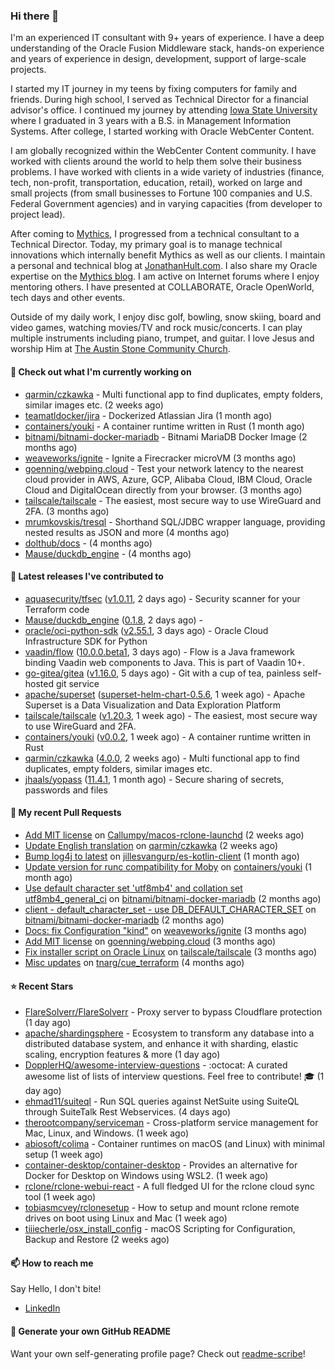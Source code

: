 ### Hi there 👋

I'm an experienced IT consultant with 9+ years of experience. I have a deep understanding of the Oracle Fusion Middleware stack, hands-on experience and years of experience in design, development, support of large-scale projects.

I started my IT journey in my teens by fixing computers for family and friends. During high school, I served as Technical Director for a financial advisor's office. I continued my journey by attending [Iowa State University](iastate.edu) where I graduated in 3 years with a B.S. in Management Information Systems. After college, I started working with Oracle WebCenter Content.

I am globally recognized within the WebCenter Content community. I have worked with clients around the world to help them solve their business problems. I have worked with clients in a wide variety of industries (finance, tech, non-profit, transportation, education, retail), worked on large and small projects (from small businesses to Fortune 100 companies and U.S. Federal Government agencies) and in varying capacities (from developer to project lead).

After coming to [Mythics](https://www.mythics.com/), I progressed from a technical consultant to a Technical Director. Today, my primary goal is to manage technical innovations which internally benefit Mythics as well as our clients. I maintain a personal and technical blog at [JonathanHult.com](https://jonathanhult.com). I also share my Oracle expertise on the [Mythics blog](https://www.mythics.com/about/blog/). I am active on Internet forums where I enjoy mentoring others. I have presented at COLLABORATE, Oracle OpenWorld, tech days and other events.

Outside of my daily work, I enjoy disc golf, bowling, snow skiing, board and video games, watching movies/TV and rock music/concerts. I can play multiple instruments including piano, trumpet, and guitar. I love Jesus and worship Him at [The Austin Stone Community Church](https://austinstone.org/).

#### 👷 Check out what I'm currently working on

- [qarmin/czkawka](https://github.com/qarmin/czkawka) - Multi functional app to find duplicates, empty folders, similar images etc. (2 weeks ago)
- [teamatldocker/jira](https://github.com/teamatldocker/jira) - Dockerized Atlassian Jira (1 month ago)
- [containers/youki](https://github.com/containers/youki) - A container runtime written in Rust (1 month ago)
- [bitnami/bitnami-docker-mariadb](https://github.com/bitnami/bitnami-docker-mariadb) - Bitnami MariaDB Docker Image (2 months ago)
- [weaveworks/ignite](https://github.com/weaveworks/ignite) - Ignite a Firecracker microVM (3 months ago)
- [goenning/webping.cloud](https://github.com/goenning/webping.cloud) - Test your network latency to the nearest cloud provider in AWS, Azure, GCP, Alibaba Cloud, IBM Cloud, Oracle Cloud and DigitalOcean directly from your browser. (3 months ago)
- [tailscale/tailscale](https://github.com/tailscale/tailscale) - The easiest, most secure way to use WireGuard and 2FA. (3 months ago)
- [mrumkovskis/tresql](https://github.com/mrumkovskis/tresql) - Shorthand SQL/JDBC wrapper language, providing nested results as JSON and more (4 months ago)
- [dolthub/docs](https://github.com/dolthub/docs) -  (4 months ago)
- [Mause/duckdb_engine](https://github.com/Mause/duckdb_engine) -  (4 months ago)

#### 🔭 Latest releases I've contributed to

- [aquasecurity/tfsec](https://github.com/aquasecurity/tfsec) ([v1.0.11](https://github.com/aquasecurity/tfsec/releases/tag/v1.0.11), 2 days ago) - Security scanner for your Terraform code
- [Mause/duckdb_engine](https://github.com/Mause/duckdb_engine) ([0.1.8](https://github.com/Mause/duckdb_engine/releases/tag/0.1.8), 2 days ago) - 
- [oracle/oci-python-sdk](https://github.com/oracle/oci-python-sdk) ([v2.55.1](https://github.com/oracle/oci-python-sdk/releases/tag/v2.55.1), 3 days ago) - Oracle Cloud Infrastructure SDK for Python
- [vaadin/flow](https://github.com/vaadin/flow) ([10.0.0.beta1](https://github.com/vaadin/flow/releases/tag/10.0.0.beta1), 3 days ago) - Flow is a Java framework binding Vaadin web components to Java. This is part of Vaadin 10&#43;.
- [go-gitea/gitea](https://github.com/go-gitea/gitea) ([v1.16.0](https://github.com/go-gitea/gitea/releases/tag/v1.16.0), 5 days ago) - Git with a cup of tea, painless self-hosted git service
- [apache/superset](https://github.com/apache/superset) ([superset-helm-chart-0.5.6](https://github.com/apache/superset/releases/tag/superset-helm-chart-0.5.6), 1 week ago) - Apache Superset is a Data Visualization and Data Exploration Platform
- [tailscale/tailscale](https://github.com/tailscale/tailscale) ([v1.20.3](https://github.com/tailscale/tailscale/releases/tag/v1.20.3), 1 week ago) - The easiest, most secure way to use WireGuard and 2FA.
- [containers/youki](https://github.com/containers/youki) ([v0.0.2](https://github.com/containers/youki/releases/tag/v0.0.2), 1 week ago) - A container runtime written in Rust
- [qarmin/czkawka](https://github.com/qarmin/czkawka) ([4.0.0](https://github.com/qarmin/czkawka/releases/tag/4.0.0), 2 weeks ago) - Multi functional app to find duplicates, empty folders, similar images etc.
- [jhaals/yopass](https://github.com/jhaals/yopass) ([11.4.1](https://github.com/jhaals/yopass/releases/tag/11.4.1), 1 month ago) - Secure sharing of secrets, passwords and files 

#### 🔨 My recent Pull Requests

- [Add MIT license](https://github.com/Callumpy/macos-rclone-launchd/pull/1) on [Callumpy/macos-rclone-launchd](https://github.com/Callumpy/macos-rclone-launchd) (2 weeks ago)
- [Update English translation](https://github.com/qarmin/czkawka/pull/585) on [qarmin/czkawka](https://github.com/qarmin/czkawka) (2 weeks ago)
- [Bump log4j to latest](https://github.com/jillesvangurp/es-kotlin-client/pull/76) on [jillesvangurp/es-kotlin-client](https://github.com/jillesvangurp/es-kotlin-client) (1 month ago)
- [Update version for runc compatibility for Moby](https://github.com/containers/youki/pull/530) on [containers/youki](https://github.com/containers/youki) (1 month ago)
- [Use default character set &#39;utf8mb4&#39; and collation set utf8mb4_general_ci](https://github.com/bitnami/bitnami-docker-mariadb/pull/255) on [bitnami/bitnami-docker-mariadb](https://github.com/bitnami/bitnami-docker-mariadb) (2 months ago)
- [client - default_character_set - use DB_DEFAULT_CHARACTER_SET](https://github.com/bitnami/bitnami-docker-mariadb/pull/254) on [bitnami/bitnami-docker-mariadb](https://github.com/bitnami/bitnami-docker-mariadb) (2 months ago)
- [Docs: fix Configuration &#34;kind&#34;](https://github.com/weaveworks/ignite/pull/877) on [weaveworks/ignite](https://github.com/weaveworks/ignite) (3 months ago)
- [Add MIT license](https://github.com/goenning/webping.cloud/pull/10) on [goenning/webping.cloud](https://github.com/goenning/webping.cloud) (3 months ago)
- [Fix installer script on Oracle Linux](https://github.com/tailscale/tailscale/pull/3146) on [tailscale/tailscale](https://github.com/tailscale/tailscale) (3 months ago)
- [Misc updates](https://github.com/tnarg/cue_terraform/pull/1) on [tnarg/cue_terraform](https://github.com/tnarg/cue_terraform) (4 months ago)

#### ⭐ Recent Stars

- [FlareSolverr/FlareSolverr](https://github.com/FlareSolverr/FlareSolverr) - Proxy server to bypass Cloudflare protection (1 day ago)
- [apache/shardingsphere](https://github.com/apache/shardingsphere) - Ecosystem to transform any database into a distributed database system, and enhance it with sharding, elastic scaling, encryption features &amp; more (1 day ago)
- [DopplerHQ/awesome-interview-questions](https://github.com/DopplerHQ/awesome-interview-questions) - :octocat: A curated awesome list of lists of interview questions. Feel free to contribute! :mortar_board:  (1 day ago)
- [ehmad11/suiteql](https://github.com/ehmad11/suiteql) - Run SQL queries against NetSuite using SuiteQL through SuiteTalk Rest Webservices.  (4 days ago)
- [therootcompany/serviceman](https://github.com/therootcompany/serviceman) - Cross-platform service management for Mac, Linux, and Windows. (1 week ago)
- [abiosoft/colima](https://github.com/abiosoft/colima) - Container runtimes on macOS (and Linux) with minimal setup (1 week ago)
- [container-desktop/container-desktop](https://github.com/container-desktop/container-desktop) - Provides an alternative for Docker for Desktop on Windows using WSL2. (1 week ago)
- [rclone/rclone-webui-react](https://github.com/rclone/rclone-webui-react) - A full fledged UI for the rclone cloud sync tool (1 week ago)
- [tobiasmcvey/rclonesetup](https://github.com/tobiasmcvey/rclonesetup) - How to setup and mount rclone remote drives on boot using Linux and Mac (1 week ago)
- [tiiiecherle/osx_install_config](https://github.com/tiiiecherle/osx_install_config) - macOS Scripting for Configuration, Backup and Restore (2 weeks ago)

#### 📫 How to reach me

Say Hello, I don't bite!

- [LinkedIn](https://www.linkedin.com/in/jonathanhult)

#### 📖 Generate your own GitHub README

Want your own self-generating profile page? Check out [readme-scribe](https://github.com/muesli/readme-scribe)!
